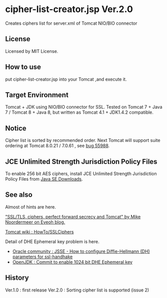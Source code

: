 # cipher-list-creator.jsp Ver.2.0
Creates ciphers list for server.xml of Tomcat NIO/BIO connector
## License
Licensed by MIT License.
## How to use
put cipher-list-creator.jsp into your Tomcat ,and execute it.
## Target Environment
Tomcat + JDK using NIO/BIO connector for SSL.
Tested on Tomcat 7 + Java 7 / Tomcat 8 + Java 8, but written as Tomcat 4.1 + JDK1.4.2 compatible.
## Notice
Cipher list is sorted by recommended order. Next Tomcat will support suite ordering at Tomcat 8.0.21 / 7.0.61 , see [bug 55988](https://bz.apache.org/bugzilla/show_bug.cgi?id=55988).

## JCE Unlimited Strength Jurisdiction Policy Files
To enable 256 bit AES ciphers, install JCE Unlimited Strength Jurisdiction Policy Files from [Java SE Downloads](http://www.oracle.com/technetwork/java/javase/downloads/index.html).
## See also
Almost of hints are here. 

["SSL/TLS, ciphers, perfect forward secrecy and Tomcat" by Mike Noordermeer on Eveoh blog.](https://blog.eveoh.nl/2014/02/tls-ssl-ciphers-pfs-tomcat/)

[Tomcat wiki : HowTo/SSLCiphers](http://wiki.apache.org/tomcat/HowTo/SSLCiphers)

Detail of DHE Ephemeral key problem is here.
- [Oracle community : JSSE - How to configure Diffie-Hellmann (DH) parameters for ssl-handhake](https://community.oracle.com/thread/1533751)
- [OpenJDK : Commit to enable 1024 bit DHE Ephemeral key](http://hg.openjdk.java.net/jdk8/jdk8/jdk/rev/0d5f4f1782e8)

## History
Ver.1.0 : first release
Ver.2.0 : Sorting cipher list is supported (issue 2)


